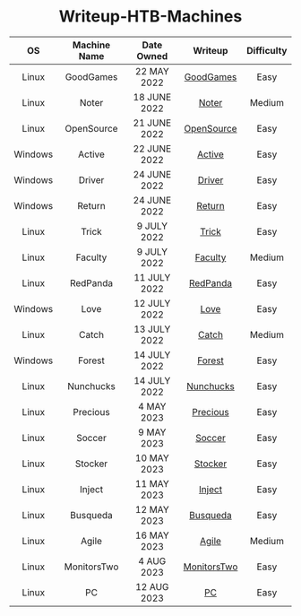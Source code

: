 <h1 align="center"> Writeup-HTB-Machines </h1>

<div align="center">

| **OS** | **Machine Name** | **Date Owned** | **Writeup** | **Difficulty** |
|:---:|:---:|:---:|:---:|:---:|
| Linux | GoodGames | 22 MAY 2022 | [GoodGames](GoodGames/README.md) | Easy |
| Linux | Noter | 18 JUNE 2022 | [Noter](Noter/README.md) | Medium |
| Linux | OpenSource | 21 JUNE 2022 | [OpenSource](OpenSource/README.md) | Easy |
| Windows | Active | 22 JUNE 2022 | [Active](Active/README.md) | Easy |
| Windows | Driver | 24 JUNE 2022 | [Driver](Driver/README.md) | Easy |
| Windows | Return | 24 JUNE 2022 | [Return](Return/README.md) | Easy |
| Linux | Trick | 9 JULY 2022 | [Trick](Trick/README.md) | Easy |
| Linux | Faculty | 9 JULY 2022 | [Faculty](Faculty/README.md) | Medium |
| Linux | RedPanda | 11 JULY 2022 | [RedPanda](RedPanda/README.md) | Easy |
| Windows | Love | 12 JULY 2022 | [Love](Love/README.md) | Easy |
| Linux | Catch | 13 JULY 2022 | [Catch](Catch/README.md) | Medium |
| Windows | Forest | 14 JULY 2022 | [Forest](Forest/README.md) | Easy |
| Linux | Nunchucks | 14 JULY 2022 | [Nunchucks](Nunchucks/README.md) | Easy |
| Linux | Precious | 4 MAY 2023 | [Precious](Precious/README.md) | Easy |
| Linux | Soccer | 9 MAY 2023 | [Soccer](Soccer/README.md) | Easy |
| Linux | Stocker | 10 MAY 2023 | [Stocker](Stocker/README.md) | Easy |
| Linux | Inject | 11 MAY 2023 | [Inject](Inject/README.md) | Easy |
| Linux | Busqueda | 12 MAY 2023 | [Busqueda](Busqueda/README.md) | Easy |
| Linux | Agile | 16 MAY 2023 | [Agile](Agile/README.md) | Medium |
| Linux | MonitorsTwo | 4 AUG 2023 | [MonitorsTwo](MonitorsTwo/README.md) | Easy |
| Linux | PC | 12 AUG 2023 | [PC](PC/README.md) | Easy |

</div>